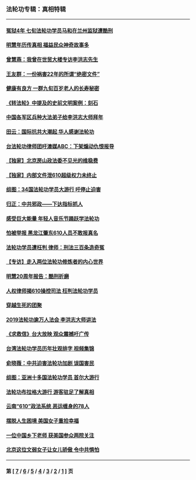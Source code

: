 ### 法轮功专辑：真相特辑
---
#### [冤狱4年 七旬法轮功学员马和在兰州监狱遭酷刑](../../pages/nf4389/n13304688.md?01030430) 
#### [明慧年历传真相 福益民众神奇故事多](../../pages/nf4389/n13294545.md?01030430) 
#### [曾慧燕：我曾在世贸大楼专访李洪志先生](../../pages/nf4389/n12898729.md?01030430) 
#### [王友群：一份祸害22年的所谓“绝密文件”](../../pages/nf4389/n12871750.md?01030430) 
#### [健康有良方 一群九旬百岁老人的长寿秘密](../../pages/nf4389/n12847475.md?01030430) 
#### [《转法轮》中提及的史前文明案例：刻石](../../pages/nf4389/n12758577.md?01030430) 
#### [中国各军区兵种大法弟子给李洪志大师拜年](../../pages/nf4389/n12750047.md?01030430) 
#### [田云：国际抗共大潮起 华人感谢法轮功](../../pages/nf4389/n12357708.md?01030430) 
#### [台法轮功律师团吁澳媒ABC：下架煽动仇恨报导](../../pages/nf4389/n12279917.md?01030430) 
#### [【独家】北京房山政法委不见光的维稳费](../../pages/nf4389/n12031979.md?01030430) 
#### [【独家】内部文件泄610超级权力未终止](../../pages/nf4389/n12023895.md?01030430) 
#### [组图：34国法轮功学员大游行 吁停止迫害](../../pages/nf4389/n11492658.md?01030430) 
#### [归正：中共邪政——下达指标抓人](../../pages/nf4389/n11474770.md?01030430) 
#### [感受巨大能量 年轻人音乐节踊跃学法轮功](../../pages/nf4389/n11441981.md?01030430) 
#### [怕被举报 黑龙江肇东610人员不敢报真名](../../pages/nf4389/n11436499.md?01030430) 
#### [法轮功学员遭枉判 律师：刑法三百条造奇冤](../../pages/nf4389/n11433943.md?01030430) 
#### [【专访】走入两位法轮功修炼者的内心世界](../../pages/nf4389/n11415623.md?01030430) 
#### [明慧20周年报告：酷刑折磨](../../pages/nf4389/n11387954.md?01030430) 
#### [人权律师揭610操控司法 枉判法轮功学员](../../pages/nf4389/n11313370.md?01030430) 
#### [穿越生死的团聚](../../pages/nf4389/n11258922.md?01030430) 
#### [2019法轮功逾万人法会 李洪志大师讲法](../../pages/nf4389/n11265303.md?01030430) 
#### [《求救信》台大放映 观众震撼吁广传](../../pages/nf4389/n10922251.md?01030430) 
#### [台湾法轮功学员历年壮观排字 视频集锦](../../pages/nf4389/n10878789.md?01030430) 
#### [俞晓薇：中共迫害法轮功加剧 误国害民](../../pages/nf4389/n10859260.md?01030430) 
#### [组图：亚洲十多国法轮功学员 首尔大游行](../../pages/nf4389/n10781149.md?01030430) 
#### [法轮功布拉格大游行 游客驻足了解真相](../../pages/nf4389/n10749360.md?01030430) 
#### [云南“610”政法系统 恶运缠身的78人](../../pages/nf4389/n10747534.md?01030430) 
#### [摆脱人生困境 美国女子重拾幸福](../../pages/nf4389/n10688678.md?01030430) 
#### [一位中国乡下老师 获美国参众两院关注](../../pages/nf4389/n10683927.md?01030430) 
#### [北京这位文弱女子让女儿骄傲 令中共惧怕](../../pages/nf4389/n10668341.md?01030430) 

---
#### 第 [ [7](./7.md?01030430) / [6](./6.md?01030430) / [5](./5.md?01030430) / [4](./4.md?01030430) / [3](./3.md?01030430) / [2](./2.md?01030430) / [1](./1.md?01030430) ] 页
